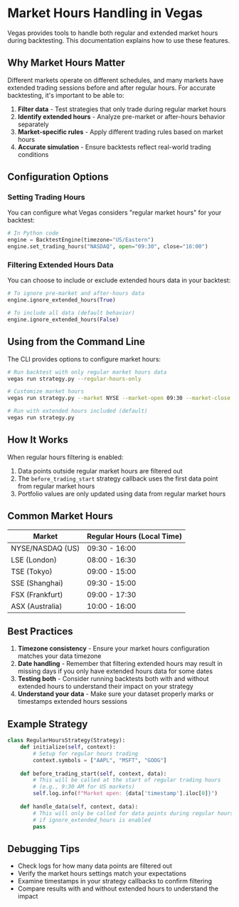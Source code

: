 # Market Hours Handling in Vegas

Vegas provides tools to handle both regular and extended market hours during backtesting. This documentation explains how to use these features.

## Why Market Hours Matter

Different markets operate on different schedules, and many markets have extended trading sessions before and after regular hours. For accurate backtesting, it's important to be able to:

1. **Filter data** - Test strategies that only trade during regular market hours
2. **Identify extended hours** - Analyze pre-market or after-hours behavior separately
3. **Market-specific rules** - Apply different trading rules based on market hours
4. **Accurate simulation** - Ensure backtests reflect real-world trading conditions

## Configuration Options

### Setting Trading Hours

You can configure what Vegas considers "regular market hours" for your backtest:

```python
# In Python code
engine = BacktestEngine(timezone="US/Eastern")
engine.set_trading_hours("NASDAQ", open="09:30", close="16:00")
```

### Filtering Extended Hours Data

You can choose to include or exclude extended hours data in your backtest:

```python
# To ignore pre-market and after-hours data
engine.ignore_extended_hours(True)

# To include all data (default behavior)
engine.ignore_extended_hours(False)
```

## Using from the Command Line

The CLI provides options to configure market hours:

```bash
# Run backtest with only regular market hours data
vegas run strategy.py --regular-hours-only

# Customize market hours
vegas run strategy.py --market NYSE --market-open 09:30 --market-close 16:00

# Run with extended hours included (default)
vegas run strategy.py
```

## How It Works

When regular hours filtering is enabled:

1. Data points outside regular market hours are filtered out
2. The `before_trading_start` strategy callback uses the first data point from regular market hours
3. Portfolio values are only updated using data from regular market hours

## Common Market Hours

| Market | Regular Hours (Local Time) |
|--------|----------------------------|
| NYSE/NASDAQ (US) | 09:30 - 16:00 |
| LSE (London) | 08:00 - 16:30 |
| TSE (Tokyo) | 09:00 - 15:00 |
| SSE (Shanghai) | 09:30 - 15:00 |
| FSX (Frankfurt) | 09:00 - 17:30 |
| ASX (Australia) | 10:00 - 16:00 |

## Best Practices

1. **Timezone consistency** - Ensure your market hours configuration matches your data timezone
2. **Date handling** - Remember that filtering extended hours may result in missing days if you only have extended hours data for some dates
3. **Testing both** - Consider running backtests both with and without extended hours to understand their impact on your strategy
4. **Understand your data** - Make sure your dataset properly marks or timestamps extended hours sessions

## Example Strategy

```python
class RegularHoursStrategy(Strategy):
    def initialize(self, context):
        # Setup for regular hours trading
        context.symbols = ["AAPL", "MSFT", "GOOG"]
    
    def before_trading_start(self, context, data):
        # This will be called at the start of regular trading hours
        # (e.g., 9:30 AM for US markets)
        self.log.info(f"Market open: {data['timestamp'].iloc[0]}")
    
    def handle_data(self, context, data):
        # This will only be called for data points during regular hours
        # if ignore_extended_hours is enabled
        pass
```

## Debugging Tips

- Check logs for how many data points are filtered out
- Verify the market hours settings match your expectations
- Examine timestamps in your strategy callbacks to confirm filtering
- Compare results with and without extended hours to understand the impact 